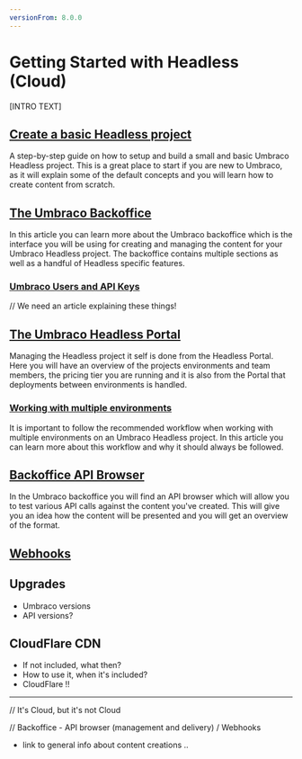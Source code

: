 ```yaml
---
versionFrom: 8.0.0
---
```


# Getting Started with Headless (Cloud)

[INTRO TEXT]

## [Create a basic Headless project](Creating-a-Headless-project)

A step-by-step guide on how to setup and build a small and basic Umbraco Headless project. This is a great place to start if you are new to Umbraco, as it will explain some of the default concepts and you will learn how to create content from scratch.

## [The Umbraco Backoffice](The-Umbraco-Backoffice)

In this article you can learn more about the Umbraco backoffice which is the interface you will be using for creating and managing the content for your Umbraco Headless project. The backoffice contains multiple sections as well as a handful of Headless specific features.

### [Umbraco Users and API Keys]()

// We need an article explaining these things!

## [The Umbraco Headless Portal](The-Headless-Portal)

Managing the Headless project it self is done from the Headless Portal. Here you will have an overview of the projects environments and team members, the pricing tier you are running and it is also from the Portal that deployments between environments is handled.

### [Working with multiple environments]()

It is important to follow the recommended workflow when working with multiple environments on an Umbraco Headless project. In this article you can learn more about this workflow and why it should always be followed.

## [Backoffice API Browser](API-Browser)

In the Umbraco backoffice you will find an API browser which will allow you to test various API calls against the content you've created. This will give you an idea how the content will be presented and you will get an overview of the format.

## [Webhooks](Webhooks)

## Upgrades

- Umbraco versions
- API versions?

## CloudFlare CDN

- If not included, what then?
- How to use it, when it's included?
- CloudFlare !!

----------------

// It's Cloud, but it's not Cloud 

// Backoffice - API browser (management and delivery) / Webhooks 
- link to general info about content creations .. 